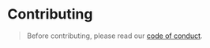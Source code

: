 # Contributing

> Before contributing, please read our [code of conduct](https://github.com/commercehub-oss/gradle-cucumber-jvm-plugin/blob/master/CODE_OF_CONDUCT.md).
